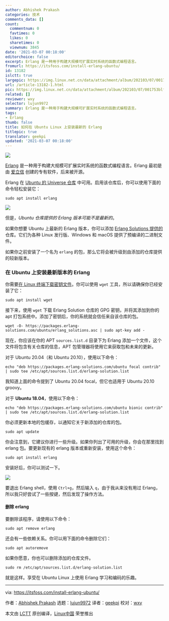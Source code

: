 ```yaml
---
author: Abhishek Prakash
categories: 技术
comments_data: []
count:
  commentnum: 0
  favtimes: 0
  likes: 0
  sharetimes: 0
  viewnum: 3845
date: '2021-03-07 00:18:00'
editorchoice: false
excerpt: Erlang 是一种用于构建大规模可扩展实时系统的函数式编程语言。
fromurl: https://itsfoss.com/install-erlang-ubuntu/
id: 13182
islctt: true
largepic: https://img.linux.net.cn/data/attachment/album/202103/07/001753blfwcg2gc2c2lcgl.jpg
url: /article-13182-1.html
pic: https://img.linux.net.cn/data/attachment/album/202103/07/001753blfwcg2gc2c2lcgl.jpg.thumb.jpg
related: []
reviewer: wxy
selector: lujun9972
summary: Erlang 是一种用于构建大规模可扩展实时系统的函数式编程语言。
tags:
- Erlang
thumb: false
title: 如何在 Ubuntu Linux 上安装最新的 Erlang
titlepic: true
translator: geekpi
updated: '2021-03-07 00:18:00'
---
```


![](/data/attachment/album/202103/07/001753blfwcg2gc2c2lcgl.jpg)


[Erlang](https://www.erlang.org/) 是一种用于构建大规模可扩展实时系统的函数式编程语言。Erlang 最初是由 [爱立信](https://www.ericsson.com/en) 创建的专有软件，后来被开源。


Erlang 在 [Ubuntu 的 Universe 仓库](https://itsfoss.com/ubuntu-repositories/) 中可用。启用该仓库后，你可以使用下面的命令轻松安装它：



```
sudo apt install erlang
```

![](/data/attachment/album/202103/07/001849jr58abgngdpa0080.png)


但是，*Ubuntu 仓库提供的 Erlang 版本可能不是最新的*。


如果你想要 Ubuntu 上最新的 Erlang 版本，你可以添加 [Erlang Solutions 提供的](https://www.erlang-solutions.com/downloads/)仓库。它们为各种 Linux 发行版、Windows 和 macOS 提供了预编译的二进制文件。


如果你之前安装了一个名为 `erlang` 的包，那么它将会被升级到由添加的仓库提供的较新版本。


### 在 Ubuntu 上安装最新版本的 Erlang


你需要[在 Linux 终端下载密钥文件](https://itsfoss.com/download-files-from-linux-terminal/)。你可以使用 `wget` 工具，所以请确保你已经安装了它：



```
sudo apt install wget

```

接下来，使用 `wget` 下载 Erlang Solution 仓库的 GPG 密钥，并将其添加到你的 apt 打包系统中。添加了密钥后，你的系统就会信任来自该仓库的包。



```
wget -O- https://packages.erlang-solutions.com/ubuntu/erlang_solutions.asc | sudo apt-key add -

```

现在，你应该在你的 APT `sources.list.d` 目录下为 Erlang 添加一个文件，这个文件将包含有关仓库的信息，APT 包管理器将使用它来获取包和未来的更新。


对于 Ubuntu 20.04（和 Ubuntu 20.10），使用以下命令：



```
echo "deb https://packages.erlang-solutions.com/ubuntu focal contrib" | sudo tee /etc/apt/sources.list.d/erlang-solution.list

```

我知道上面的命令提到了 Ubuntu 20.04 focal，但它也适用于 Ubuntu 20.10 groovy。


对于 **Ubuntu 18.04**，使用以下命令：



```
echo "deb https://packages.erlang-solutions.com/ubuntu bionic contrib" | sudo tee /etc/apt/sources.list.d/erlang-solution.list

```

你必须更新本地的包缓存，以通知它关于新添加的仓库的包。



```
sudo apt update

```

你会注意到，它建议你进行一些升级。如果你列出了可用的升级，你会在那里找到 erlang 包。要更新现有的 erlang 版本或重新安装，使用这个命令：



```
sudo apt install erlang

```

安装好后，你可以测试一下。


![](/data/attachment/album/202103/07/001850mkrh478m99m47trr.png)


要退出 Erlang shell，使用 `Ctrl+g`，然后输入 `q`，由于我从来没有用过 Erlang，所以我只好尝试了一些按键，然后发现了操作方法。


#### 删除 erlang


要删除该程序，请使用以下命令：



```
sudo apt remove erlang

```

还会有一些依赖关系。你可以用下面的命令删除它们：



```
sudo apt autoremove

```

如果你愿意，你也可以删除添加的仓库文件。



```
sudo rm /etc/apt/sources.list.d/erlang-solution.list

```

就是这样。享受在 Ubuntu Linux 上使用 Erlang 学习和编码的乐趣。




---


via: <https://itsfoss.com/install-erlang-ubuntu/>


作者：[Abhishek Prakash](https://itsfoss.com/author/abhishek/) 选题：[lujun9972](https://github.com/lujun9972) 译者：[geekpi](https://github.com/geekpi) 校对：[wxy](https://github.com/wxy)


本文由 [LCTT](https://github.com/LCTT/TranslateProject) 原创编译，[Linux中国](https://linux.cn/) 荣誉推出